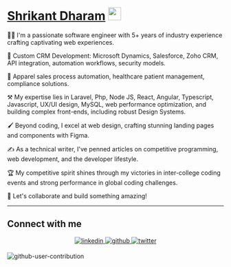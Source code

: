 # [Shrikant Dharam](https://github.com/Shrikant-28) <img src="https://raw.githubusercontent.com/MartinHeinz/MartinHeinz/master/wave.gif" width="30">

👨‍💻 I'm a passionate software engineer with 5+ years of industry experience crafting captivating web experiences.

🚀 Custom CRM Development: Microsoft Dynamics, Salesforce, Zoho CRM, API integration, automation workflows, security models. 

🚀 Apparel sales process automation, healthcare patient management, compliance solutions.

⚒️ My expertise lies in Laravel, Php, Node JS, React, Angular, Typescript, Javascript, UX/UI design, MySQL, web performance optimization, and building complex front-ends, including robust Design Systems.

🖌️ Beyond coding, I excel at web design, crafting stunning landing pages and components with Figma.

✍️ As a technical writer, I've penned articles on competitive programming, web development, and the developer lifestyle.

🏆 My competitive spirit shines through my victories in inter-college coding events and strong performance in global coding challenges.

🤝 Let's collaborate and build something amazing!

---

## Connect with me  
<div align="center">
 <a href="https://in.linkedin.com/in/shrikant-dharam" target="_blank">
<img src=https://img.shields.io/badge/linkedin-%231E77B5.svg?&style=for-the-badge&logo=linkedin&logoColor=white alt=linkedin style="margin-bottom: 5px;" />
</a>
<a href="https://github.com/Shrikant-28" target="_blank">
<img src=https://img.shields.io/badge/github-%2324292e.svg?&style=for-the-badge&logo=github&logoColor=white alt=github style="margin-bottom: 5px;" />
</a>
<a href="https://twitter.com/ShrikantDharam" target="_blank">
<img src=https://img.shields.io/badge/twitter-%2300acee.svg?&style=for-the-badge&logo=twitter&logoColor=white alt=twitter style="margin-bottom: 5px;" />
</a> 
</div>

![github-user-contribution](https://github.com/Shrikant-28/Shrikant-28/assets/59720723/30906df0-97f7-4f80-a92b-cfc5cbd18c06)
